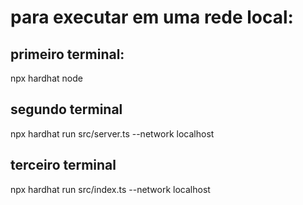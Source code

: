 # para executar em uma rede local:

## primeiro terminal: 
npx hardhat node

## segundo terminal

npx hardhat run src/server.ts --network localhost

## terceiro terminal

npx hardhat run src/index.ts --network localhost


